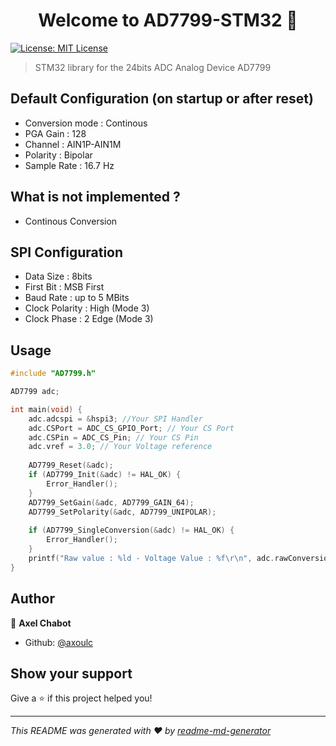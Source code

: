 <h1 align="center">Welcome to AD7799-STM32 👋</h1>
<p>
  <a href="https://github.com/axoulc/AD7799-STM32/blob/main/LICENSE" target="_blank">
    <img alt="License: MIT License" src="https://img.shields.io/badge/License-MIT License-yellow.svg" />
  </a>
</p>

> STM32 library for the 24bits ADC Analog Device AD7799

## Default Configuration (on startup or after reset)
- Conversion mode : Continous
- PGA Gain : 128
- Channel : AIN1P-AIN1M
- Polarity : Bipolar
- Sample Rate : 16.7 Hz

## What is not implemented ?
- Continous Conversion

## SPI Configuration
- Data Size : 8bits
- First Bit : MSB First
- Baud Rate : up to 5 MBits
- Clock Polarity : High (Mode 3)
- Clock Phase : 2 Edge (Mode 3)

## Usage

```C
#include "AD7799.h"

AD7799 adc;

int main(void) {
	adc.adcspi = &hspi3; //Your SPI Handler
	adc.CSPort = ADC_CS_GPIO_Port; // Your CS Port
	adc.CSPin = ADC_CS_Pin; // Your CS Pin
	adc.vref = 3.0; // Your Voltage reference
	
	AD7799_Reset(&adc);
	if (AD7799_Init(&adc) != HAL_OK) {
	    Error_Handler();
	}
	AD7799_SetGain(&adc, AD7799_GAIN_64);
	AD7799_SetPolarity(&adc, AD7799_UNIPOLAR);
	
	if (AD7799_SingleConversion(&adc) != HAL_OK) {
	    Error_Handler();
	}
	printf("Raw value : %ld - Voltage Value : %f\r\n", adc.rawConversion, adc.voltConversion);
}
```

## Author

👤 **Axel Chabot**

* Github: [@axoulc](https://github.com/axoulc)

## Show your support

Give a ⭐️ if this project helped you!

***
_This README was generated with ❤️ by [readme-md-generator](https://github.com/kefranabg/readme-md-generator)_
